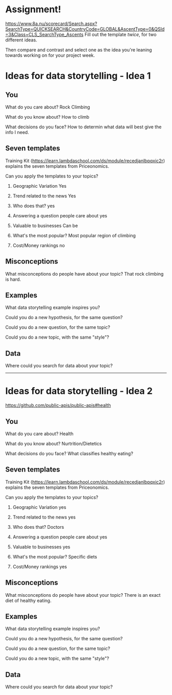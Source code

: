 # Assignment!
https://www.8a.nu/scorecard/Search.aspx?SearchType=QUICKSEARCH&CountryCode=GLOBAL&AscentType=0&QSId=3&Class=CLS_SearchType_Ascents
Fill out the template *twice*, for two different ideas.

Then compare and contrast and select one as the idea you're leaning towards
working on for your project week.


# Ideas for data storytelling - Idea 1

## You

What do you care about?
Rock Climbing

What do you know about?
How to climb

What decisions do you face?
How to determin what data will best give the info I need. 

## Seven templates

Training Kit (https://learn.lambdaschool.com/ds/module/recedjanlbpqxic2r) explains the seven templates from Priceonomics.

Can you apply the templates to your topics? 

1. Geographic Variation
Yes

2. Trend related to the news
Yes

3. Who does that?
yes

4. Answering a question people care about
yes

5. Valuable to businesses
Can be

6. What's the most popular?
Most popular region of climbing

7. Cost/Money rankings
no

## Misconceptions

What misconceptions do people have about your topic?
That rock climbing is hard.

## Examples

What data storytelling example inspires you?


Could you do a new hypothesis, for the same question?


Could you do a new question, for the same topic?


Could you do a new topic, with the same "style"?


## Data

Where could you search for data about your topic?

---

# Ideas for data storytelling - Idea 2
https://github.com/public-apis/public-apis#health
## You

What do you care about?
Health

What do you know about?
Nurtrition/Dietetics 

What decisions do you face?
What classifies healthy eating?

## Seven templates

Training Kit (https://learn.lambdaschool.com/ds/module/recedjanlbpqxic2r) explains the seven templates from Priceonomics.

Can you apply the templates to your topics? 

1. Geographic Variation
yes

2. Trend related to the news
yes

3. Who does that?
Doctors

4. Answering a question people care about
yes

5. Valuable to businesses
yes

6. What's the most popular?
Specific diets

7. Cost/Money rankings
yes

## Misconceptions

What misconceptions do people have about your topic?
There is an exact diet of healthy eating.

## Examples

What data storytelling example inspires you?


Could you do a new hypothesis, for the same question?


Could you do a new question, for the same topic?


Could you do a new topic, with the same "style"?


## Data

Where could you search for data about your topic?
